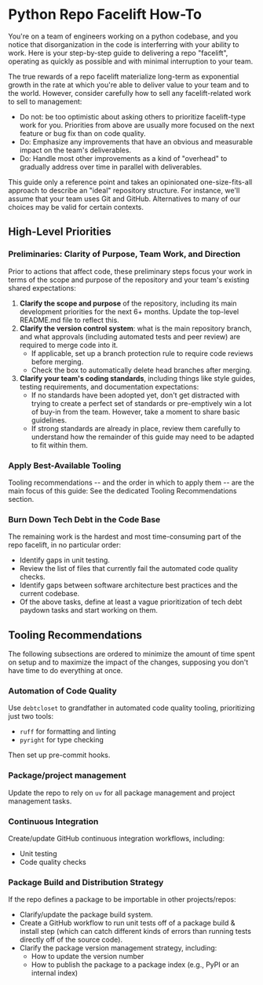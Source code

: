 # Python Repo Facelift How-To

You're on a team of engineers working on a python codebase, and you notice that disorganization in the code is interferring with your ability to work. Here is your step-by-step guide to delivering a repo "facelift", operating as quickly as possible and with minimal interruption to your team.

The true rewards of a repo facelift materialize long-term as exponential growth in the rate at which you're able to deliver value to your team and to the world. However, consider carefully how to sell any facelift-related work to sell to management:
- Do not: be too optimistic about asking others to prioritize facelift-type work for you. Priorities from above are usually more focused on the next feature or bug fix than on code quality.
- Do: Emphasize any improvements that have an obvious and measurable impact on the team's deliverables.
- Do: Handle most other improvements as a kind of "overhead" to gradually address over time in parallel with deliverables.

This guide only a reference point and takes an opinionated one-size-fits-all approach to describe an "ideal" repository structure. For instance, we'll assume that your team uses Git and GitHub. Alternatives to many of our choices may be valid for certain contexts.

## High-Level Priorities

### Preliminaries: Clarity of Purpose, Team Work, and Direction

Prior to actions that affect code, these preliminary steps focus your work in terms of the scope and purpose of the repository and your team's existing shared expectations:

1. **Clarify the scope and purpose** of the repository, including its main development priorities for the next 6+ months. Update the top-level README.md file to reflect this.
2. **Clarify the version control system**: what is the main repository branch, and what approvals (including automated tests and peer review) are required to merge code into it. 
    - If applicable, set up a branch protection rule to require code reviews before merging.
    - Check the box to automatically delete head branches after merging.
3. **Clarify your team's coding standards**, including things like style guides, testing requirements, and documentation expectations:
    - If no standards have been adopted yet, don't get distracted with trying to create a perfect set of standards or pre-emptively win a lot of buy-in from the team. However, take a moment to share basic guidelines.
    - If strong standards are already in place, review them carefully to understand how the remainder of this guide may need to be adapted to fit within them.

### Apply Best-Available Tooling

Tooling recommendations -- and the order in which to apply them -- are the main focus of this guide: See the dedicated Tooling Recommendations section.

### Burn Down Tech Debt in the Code Base

The remaining work is the hardest and most time-consuming part of the repo facelift, in no particular order:
- Identify gaps in unit testing.
- Review the list of files that currently fail the automated code quality checks.
- Identify gaps between software architecture best practices and the current codebase.
- Of the above tasks, define at least a vague prioritization of tech debt paydown tasks and start working on them.


## Tooling Recommendations

The following subsections are ordered to minimize the amount of time spent on setup and to maximize the impact of the changes, supposing you don't have time to do everything at once.

### Automation of Code Quality

Use `debtcloset` to grandfather in automated code quality tooling, prioritizing just two tools:
- `ruff` for formatting and linting
- `pyright` for type checking

Then set up pre-commit hooks.

### Package/project management

Update the repo to rely on `uv` for all package management and project management tasks.

### Continuous Integration

Create/update GitHub continuous integration workflows, including:
- Unit testing
- Code quality checks

### Package Build and Distribution Strategy

If the repo defines a package to be importable in other projects/repos:
- Clarify/update the package build system.
- Create a GitHub workflow to run unit tests off of a package build & install step (which can catch different kinds of errors than running tests directly off of the source code).
- Clarify the package version management strategy, including:
    - How to update the version number
    - How to publish the package to a package index (e.g., PyPI or an internal index)
